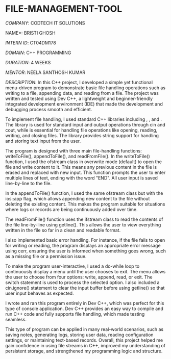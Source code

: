 # FILE-MANAGEMENT-TOOL 

*COMPANY*: CODTECH IT SOLUTIONS

NAME*: BRISTI GHOSH

*INTERN ID*: CT04DM178

*DOMAIN*: C++ PROGRAMMING

*DURATION*: 4 WEEKS

*MENTOR*: NEELA SANTHOSH KUMAR 

*DESCRIPTION*: In this C++ project, I developed a simple yet functional menu-driven program to demonstrate basic file handling operations such as writing to a file, appending data, and reading from a file. The project was written and tested using Dev C++, a lightweight and beginner-friendly integrated development environment (IDE) that made the development and debugging process smooth and efficient.

To implement file handling, I used standard C++ libraries including <iostream>, <fstream>, and <string>. The <iostream> library is used for standard input and output operations through cin and cout, while <fstream> is essential for handling file operations like opening, reading, writing, and closing files. The <string> library provides string support for handling and storing text input from the user.

The program is designed with three main file-handling functions: writeToFile(), appendToFile(), and readFromFile(). In the writeToFile() function, I used the ofstream class in overwrite mode (default) to open the file and write content to it. This means any previous content in the file is erased and replaced with new input. This function prompts the user to enter multiple lines of text, ending with the word "END". All user input is saved line-by-line to the file.

In the appendToFile() function, I used the same ofstream class but with the ios::app flag, which allows appending new content to the file without deleting the existing content. This makes the program suitable for situations where logs or records are being continuously added over time.

The readFromFile() function uses the ifstream class to read the contents of the file line-by-line using getline(). This allows the user to view everything written in the file so far in a clean and readable format.

I also implemented basic error handling. For instance, if the file fails to open for writing or reading, the program displays an appropriate error message using cerr, ensuring the user is informed when something goes wrong, such as a missing file or a permission issue.

To make the program user-interactive, I used a do-while loop to continuously display a menu until the user chooses to exit. The menu allows the user to choose from four options: write, append, read, or exit. The switch statement is used to process the selected option. I also included a cin.ignore() statement to clear the input buffer before using getline() so that user input behaves as expected.

I wrote and ran this program entirely in Dev C++, which was perfect for this type of console application. Dev C++ provides an easy way to compile and run C++ code and fully supports file handling, which made testing seamless.

This type of program can be applied in many real-world scenarios, such as saving notes, generating logs, storing user data, reading configuration settings, or maintaining text-based records. Overall, this project helped me gain confidence in using file streams in C++, improved my understanding of persistent storage, and strengthened my programming logic and structure.
